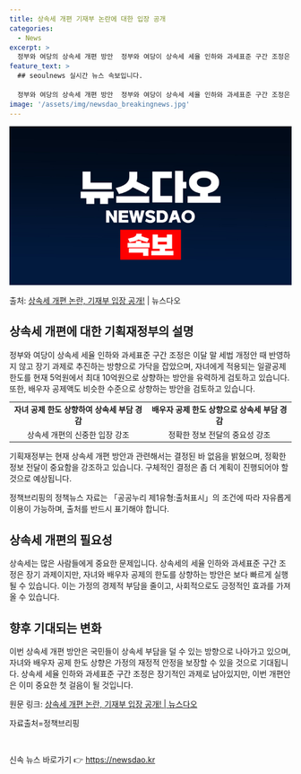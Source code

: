 ```yaml
---
title: 상속세 개편 기재부 논란에 대한 입장 공개
categories:
  - News
excerpt: >
  정부와 여당의 상속세 개편 방안  정부와 여당이 상속세 세율 인하와 과세표준 구간 조정은 이달 말 세법 개정…
feature_text: >
  ## seoulnews 실시간 뉴스 속보입니다.

  정부와 여당의 상속세 개편 방안  정부와 여당이 상속세 세율 인하와 과세표준 구간 조정은 이달 말 세법 개정…
image: '/assets/img/newsdao_breakingnews.jpg'
---
```


![뉴스다오 속보](/assets/img/newsdao_breakingnews.jpg)

<p>출처: <a href="https://newsdao.kr/4629" rel="dofollow">상속세 개편 논란, 기재부 입장 공개!</a> | 뉴스다오</p>

<h2 data-ke-size="size26">상속세 개편에 대한 기획재정부의 설명</h2>
<p data-ke-size="size16">정부와 여당이 상속세 세율 인하와 과세표준 구간 조정은 이달 말 세법 개정안 때 반영하지 않고 장기 과제로 추진하는 방향으로 가닥을 잡았으며, 자녀에게 적용되는 일괄공제 한도를 현재 5억원에서 최대 10억원으로 상향하는 방안을 유력하게 검토하고 있습니다. 또한, 배우자 공제액도 비슷한 수준으로 상향하는 방안을 검토하고 있습니다.</p>
<table>
	<tr>
		<td style="text-align: center; height: 17px;"><b>자녀 공제 한도 상향하여 상속세 부담 경감</b></td>
		<td style="text-align: center; height: 17px;"><b>배우자 공제 한도 상향으로 상속세 부담 경감</b></td>
	</tr>
	<tr>
		<td style="text-align: center; height: 17px;">상속세 개편의 신중한 입장 강조</td>
		<td style="text-align: center; height: 17px;">정확한 정보 전달의 중요성 강조</td>
	</tr>
</table>
<p data-ke-size="size16">기획재정부는 현재 상속세 개편 방안과 관련해서는 결정된 바 없음을 밝혔으며, 정확한 정보 전달이 중요함을 강조하고 있습니다. 구체적인 결정은 좀 더 계획이 진행되어야 할 것으로 예상됩니다.</p>

<p data-ke-size="size16">정책브리핑의 정책뉴스 자료는 「공공누리 제1유형:출처표시」의 조건에 따라 자유롭게 이용이 가능하며, 출처를 반드시 표기해야 합니다. </p>

<h2 data-ke-size="size26">상속세 개편의 필요성</h2>
<p data-ke-size="size16">상속세는 많은 사람들에게 중요한 문제입니다. 상속세의 세율 인하와 과세표준 구간 조정은 장기 과제이지만, 자녀와 배우자 공제의 한도를 상향하는 방안은 보다 빠르게 실행될 수 있습니다. 이는 가정의 경제적 부담을 줄이고, 사회적으로도 긍정적인 효과를 가져올 수 있습니다.</p>

<h2 data-ke-size="size26">향후 기대되는 변화</h2>
<p data-ke-size="size16">이번 상속세 개편 방안은 국민들이 상속세 부담을 덜 수 있는 방향으로 나아가고 있으며, 자녀와 배우자 공제 한도 상향은 가정의 재정적 안정을 보장할 수 있을 것으로 기대됩니다. 상속세 세율 인하와 과세표준 구간 조정은 장기적인 과제로 남아있지만, 이번 개편안은 이미 중요한 첫 걸음이 될 것입니다.</p>

<p data-ke-size="size16">원문 링크: <a href="https://newsdao.kr/4629">상속세 개편 논란, 기재부 입장 공개! | 뉴스다오</a></p>
<p data-ke-size="size16">자료출처=정책브리핑 </p>
<p data-ke-size="size16">&nbsp;</p> 

신속 뉴스 바로가기 👉 <a href="https://newsdao.kr" rel="dofollow">https://newsdao.kr</a>


